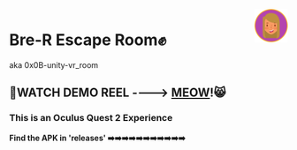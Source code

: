 <a href="https://github.com/brerickner/">
    <img src="bre_favi.png" alt="Bre" title="Bre's Github" align="right" height="60" />
</a>

#  Bre-R Escape Room:fist:
aka 0x0B-unity-vr_room
##  :movie_camera:<b>WATCH DEMO REEL ----> [MEOW](https://youtu.be/7dvtWqieUJs)!:smile_cat:
  
  ### This is an <underline>Oculus Quest 2</underline> Experience
Find the APK in 'releases' :arrow_right::arrow_right::arrow_right::arrow_right::arrow_right::arrow_right::arrow_right::arrow_right::arrow_right::arrow_right::arrow_right:
